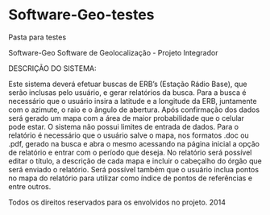 Software-Geo-testes
===================

Pasta para testes

Software-Geo
Software de Geolocalização - Projeto Integrador

DESCRIÇÃO DO SISTEMA:

Este sistema deverá efetuar buscas de ERB’s (Estação Rádio Base), 
que serão inclusas pelo usuário, e gerar relatórios da busca. Para 
a busca é necessário que o usuário insira a latitude e a longitude 
da ERB, juntamente com o azimute, o raio e o ângulo de abertura. 
Após confirmação dos dados será gerado um mapa com a área de maior
probabilidade que o celular pode estar. O sistema não possui limites
de entrada de dados. Para o relatório é necessário que o usuário 
salve o mapa, nos formatos .doc ou .pdf, gerado na busca e abra o
mesmo acessando na página inicial a opção de relatório e entrar com 
o período que deseja. No relatório será possível editar o título, 
a descrição de cada mapa e incluir o cabeçalho do órgão que será 
enviado o relatório. Será possível também que o usuário inclua 
pontos no mapa do relatório para utilizar como índice de pontos 
de referências e entre outros.

Todos os direitos reservados para os envolvidos no projeto.
2014
